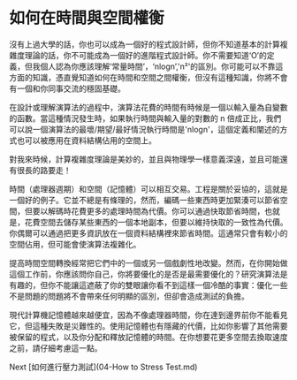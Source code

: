 # 如何在時間與空間權衡
[//]: # (Version:1.0.0)
沒有上過大學的話，你也可以成為一個好的程式設計師，但你不知道基本的計算複雜度理論的話，你不可能成為一個好的進階程式設計師。你不需要知道‘O’的定義，但我個人認為你應該理解‘常量時間’，‘nlogn’,'n²'的區別。你可能可以不靠這方面的知識，憑直覺知道如何在時間和空間之間權衡，但沒有這種知識，你將不會有一個和你同事交流的穩固基礎。

在設計或理解演算法的過程中，演算法花費的時間有時候是一個以輸入量為自變數的函數。當這種情況發生時，如果執行時間與輸入量的對數的 n 倍成正比，我們可以說一個演算法的最壞/期望/最好情況執行時間是'nlogn'，這個定義和闡述的方式也可以被應用在資料結構佔用的空間上。

對我來時候，計算複雜度理論是美妙的，並且與物理學一樣意義深遠，並且可能還有很長的路要走！

時間（處理器週期）和空間（記憶體）可以相互交易。工程是關於妥協的，這就是一個好的例子。它並不總是有條理的，然而，編碼一些東西時更加緊湊可以節省空間，但要以解碼時花費更多的處理時間為代價。你可以通過快取節省時間，也就是，花費空間去儲存某些東西的一個本地副本，但要以維持快取的一致性為代價。你偶爾可以通過把更多資訊放在一個資料結構裡來節省時間。這通常只會有較小的空間佔用，但可能會使演算法複雜化。

提高時間空間轉換經常把它們中的一個或另一個戲劇性地改變。然而，在你開始做這個工作前，你應該問你自己，你將要優化的是否是最需要優化的？研究演算法是有趣的，但你不能讓這遮蔽了你的雙眼讓你看不到這樣一個冷酷的事實：優化一些不是問題的問題將不會帶來任何明顯的區別，但卻會造成測試的負擔。

現代計算機記憶體越來越便宜，因為不像處理器時間，你在達到邊界前你不能看見它，但這種失敗是災難性的。使用記憶體也有隱藏的代價，比如你影響了其他需要被保留的程式，以及你分配和釋放記憶體的時間。在你想要花更多空間去換取速度之前，請仔細考慮這一點。

Next [如何進行壓力測試](04-How to Stress Test.md)
